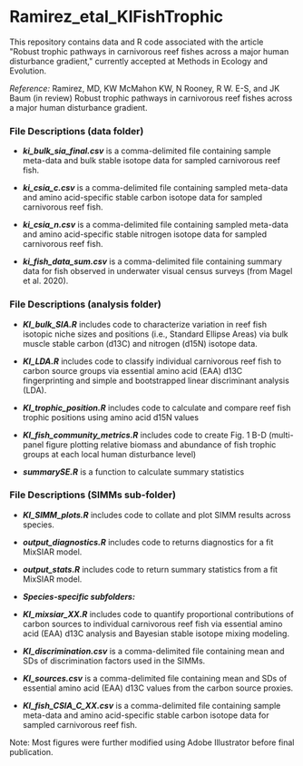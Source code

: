# Ramirez_etal_KIFishTrophic

This repository contains data and R code associated with the article "Robust trophic pathways in carnivorous reef fishes across a major human disturbance gradient," currently accepted at Methods in Ecology and Evolution. 

_Reference:_ Ramirez, MD, KW McMahon KW, N Rooney, R W. E-S, and JK Baum  (in review) Robust trophic pathways in carnivorous reef fishes across a major human disturbance gradient.

### File Descriptions (data folder) ###

* ***ki_bulk_sia_final.csv*** is a comma-delimited file containing sample meta-data and bulk stable isotope data for sampled carnivorous reef fish.

* ***ki_csia_c.csv*** is a comma-delimited file containing sampled meta-data and amino acid-specific stable carbon isotope data for sampled carnivorous reef fish.

* ***ki_csia_n.csv*** is a comma-delimited file containing sampled meta-data and amino acid-specific stable nitrogen isotope data for sampled carnivorous reef fish.

* ***ki_fish_data_sum.csv*** is a comma-delimited file containing summary data for fish observed in underwater visual census surveys (from Magel et al. 2020).

### File Descriptions (analysis folder) ###
* ***KI_bulk_SIA.R*** includes code to characterize variation in reef fish isotopic niche sizes and positions (i.e., Standard Ellipse Areas) via bulk muscle stable carbon (d13C) and nitrogen (d15N) isotope data.

* ***KI_LDA.R*** includes code to classify individual carnivorous reef fish to carbon source groups via essential amino acid (EAA) d13C fingerprinting and simple and bootstrapped linear discriminant analysis (LDA).

* ***KI_trophic_position.R*** includes code to calculate and compare reef fish trophic positions using amino acid d15N values

* ***KI_fish_community_metrics.R*** includes code to create Fig. 1 B-D (multi-panel figure plotting relative biomass and abundance of fish trophic groups at each local human disturbance level)

* ***summarySE.R*** is a function to calculate summary statistics

### File Descriptions (SIMMs sub-folder) ###
* ***KI_SIMM_plots.R*** includes code to collate and plot SIMM results across species.

* ***output_diagnostics.R*** includes code to returns diagnostics for a fit MixSIAR model.

* ***output_stats.R*** includes code to return summary statistics from a fit MixSIAR model.

* ***Species-specific subfolders:***
* ***KI_mixsiar_XX.R*** includes code to quantify proportional contributions of carbon sources to individual carnivorous reef fish via essential amino acid (EAA) d13C analysis and Bayesian stable isotope mixing modeling.

* ***KI_discrimination.csv*** is a comma-delimited file containing mean and SDs of discrimination factors used in the SIMMs.

* ***KI_sources.csv*** is a comma-delimited file containing mean and SDs of essential amino acid (EAA) d13C values from the carbon source proxies.

* ***KI_fish_CSIA_C_XX.csv*** is a comma-delimited file containing sample meta-data and amino acid-specific stable carbon isotope data for sampled carnivorous reef fish.


Note: Most figures were further modified using Adobe Illustrator before final publication.
